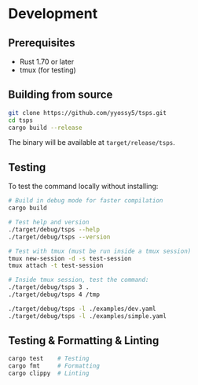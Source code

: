 # Development

## Prerequisites

- Rust 1.70 or later
- tmux (for testing)

## Building from source

```bash
git clone https://github.com/yyossy5/tsps.git
cd tsps
cargo build --release
```

The binary will be available at `target/release/tsps`.

## Testing

To test the command locally without installing:

```bash
# Build in debug mode for faster compilation
cargo build

# Test help and version
./target/debug/tsps --help
./target/debug/tsps --version

# Test with tmux (must be run inside a tmux session)
tmux new-session -d -s test-session
tmux attach -t test-session

# Inside tmux session, test the command:
./target/debug/tsps 3 .
./target/debug/tsps 4 /tmp

./target/debug/tsps -l ./examples/dev.yaml
./target/debug/tsps -l ./examples/simple.yaml
```

## Testing & Formatting & Linting

```bash
cargo test    # Testing
cargo fmt     # Formatting
cargo clippy  # Linting
```
